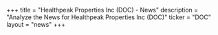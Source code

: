 +++
title = "Healthpeak Properties Inc (DOC) - News"
description = "Analyze the News for Healthpeak Properties Inc (DOC)"
ticker = "DOC"
layout = "news"
+++

